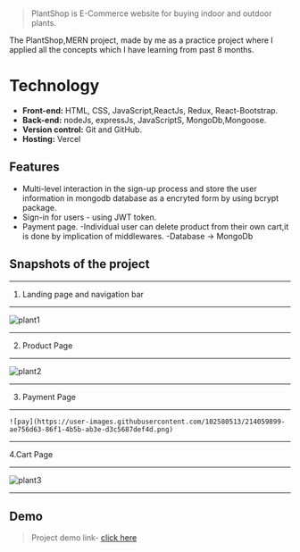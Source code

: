 

<br>

> PlantShop is E-Commerce website for buying indoor and outdoor plants.

The PlantShop,MERN project, made by me as a practice project where I applied all the concepts which I have learning from past 8 months.




  
# Technology

- **Front-end:** HTML, CSS, JavaScript,ReactJs, Redux, React-Bootstrap.
- **Back-end:** nodeJs, expressJs, JavaScriptS, MongoDb,Mongoose.
- **Version control:** Git and GitHub.
- **Hosting:** Vercel

  
## Features


- Multi-level interaction in the sign-up process and store the user information in mongodb database as a encryted form by using bcrypt package.
- Sign-in for users - using JWT token.
- Payment page.
-Individual user can delete product from their own cart,it is done by implication of middlewares.
-Database -> MongoDb

## Snapshots of the project

*******************************************************************************
1. Landing page and navigation bar

*******************************************************************************
![plant1](https://user-images.githubusercontent.com/102580513/214058298-d6b576ed-8618-4a8a-9bc1-80dc41b5d9aa.png)


*******************************************************************************
2. Product Page


*******************************************************************************
![plant2](https://user-images.githubusercontent.com/102580513/214058346-f57dd2a0-e387-4d3f-bbf0-392b4b766810.png)

*******************************************************************************
3. Payment Page

*******************************************************************************
    ![pay](https://user-images.githubusercontent.com/102580513/214059899-ae756d63-86f1-4b5b-ab3e-d3c5687def4d.png)




*******************************************************************************

4.Cart Page

*******************************************************************************

 ![plant3](https://user-images.githubusercontent.com/102580513/214058456-ea653a8a-ccc1-420e-ae85-f4da27ff8c1e.png)

*******************************************************************************
## Demo

>Project demo link- 
<a href="https://frotend-shvaniawsthi001-gmailcom.v![plant1](https://user-images.githubusercontent.com/102580513/214058186-aeb1dd7e-4dd4-40a6-ba90-8727ab8db47d.png)
ercel.app/">click here</a>


  










